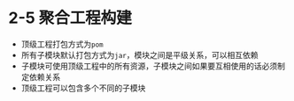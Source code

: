 # 2-5 聚合工程构建 #


- 顶级工程打包方式为`pom`
- 所有子模块默认打包方式为`jar`，模块之间是平级关系，可以相互依赖
- 子模块可使用顶级工程中的所有资源，子模块之间如果要互相使用的话必须制定依赖关系
- 顶级工程可以包含多个不同的子模块